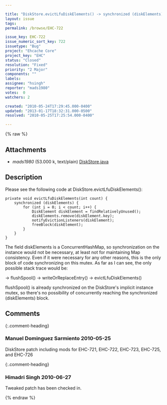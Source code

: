 ```yaml
---

title: "DiskStore.evictLfuDiskElements() -> synchronized (diskElements) not necessary"
layout: issue
tags: 
permalink: /browse/EHC-722

issue_key: EHC-722
issue_numeric_sort_key: 722
issuetype: "Bug"
project: "Ehcache Core"
project_key: "EHC"
status: "Closed"
resolution: "Fixed"
priority: "2 Major"
components: ""
labels: 
assignee: "hsingh"
reporter: "mads1980"
votes:  0
watchers: 2

created: "2010-05-24T17:29:45.000-0400"
updated: "2013-01-17T18:32:31.000-0500"
resolved: "2010-05-25T17:25:54.000-0400"

---
```




{% raw %}


## Attachments

* <em>mads1980</em> (53.000 k, text/plain) [DiskStore.java](/attachments/EHC/EHC-722/DiskStore.java)




## Description

<div markdown="1" class="description">

Please see the following code at DiskStore.evictLfuDiskElements():

    private void evictLfuDiskElements(int count) {
        synchronized (diskElements) {
            for (int i = 0; i < count; i++) {
                DiskElement diskElement = findRelativelyUnused();
                diskElements.remove(diskElement.key);
                notifyEvictionListeners(diskElement);
                freeBlock(diskElement);
            }
        }
    }

The field diskElements is a ConcurrentHashMap, so synchronization on the instance would not be necessary, at least not for maintaining Map consistency. Even if it were necessary for any other reasons, this is the only block of code synchronizing on this mutex. As far as I can see, the only possible stack trace would be:

  -> flushSpool()
  -> writeOrReplaceEntry()
  -> evictLfuDiskElements()

flushSpool() is already synchronized on the DiskStore's implicit instance mutex, so there's no possibility of concurrently reaching the synchronized (diskElements) block.

</div>

## Comments


{:.comment-heading}
### **Manuel Dominguez Sarmiento** <span class="date">2010-05-25</span>

<div markdown="1" class="comment">

DiskStore patch including mods for EHC-721, EHC-722, EHC-723, EHC-725, and EHC-726

</div>


{:.comment-heading}
### **Himadri Singh** <span class="date">2010-06-27</span>

<div markdown="1" class="comment">

Tweaked patch has been checked in.

</div>



{% endraw %}
